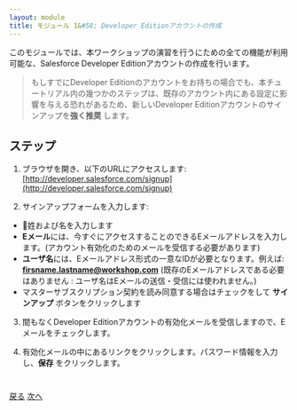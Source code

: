 ```yaml
---
layout: module
title: モジュール 1&#58; Developer Editionアカウントの作成
---
```

このモジュールでは、本ワークショップの演習を行うにための全ての機能が利用可能な、Salesforce Developer Editionアカウントの作成を行います。

> もしすでにDeveloper Editionのアカウントをお持ちの場合でも、本チュートリアル内の幾つかのステップは、既存のアカウント内にある設定に影響を与える恐れがあるため、新しいDeveloper Editionアカウントのサインアップを**強く推奨** します。


## ステップ

1. ブラウザを開き、以下のURLにアクセスします: [http://developer.salesforce.com/signup](http://developer.salesforce.com/signup)

2. サインアップフォームを入力します:
  - 姓および名を入力します
  - **Eメール**には、今すぐにアクセスすることのできるEメールアドレスを入力します。(アカウント有効化のためのメールを受信する必要があります)
  - **ユーザ名**には、Eメールアドレス形式の一意なIDが必要となります。例えば: **firsname.lastname@workshop.com** (既存のEメールアドレスである必要はありません : ユーザ名はEメールの送信・受信には使われません。)
  - マスターサブスクリプション契約を読み同意する場合はチェックをして **サインアップ** ボタンをクリックします

3. 間もなくDeveloper Editionアカウントの有効化メールを受信しますので、Eメールをチェックします。

4. 有効化メールの中にあるリンクをクリックします。パスワード情報を入力し、**保存** をクリックします。

<div class="row" style="margin-top:40px;">
<div class="col-sm-12">
<a href="index.html" class="btn btn-default"><i class="glyphicon glyphicon-chevron-left"></i> 戻る</a>
<a href="setup-environment.html" class="btn btn-default pull-right">次へ <i class="glyphicon glyphicon-chevron-right"></i></a>
</div>
</div>
